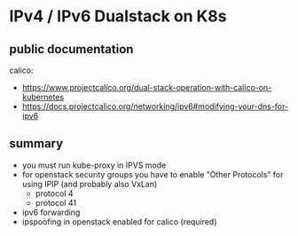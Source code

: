 # IPv4 / IPv6 Dualstack on K8s

## public documentation

calico:
  * https://www.projectcalico.org/dual-stack-operation-with-calico-on-kubernetes
  * https://docs.projectcalico.org/networking/ipv6#modifying-your-dns-for-ipv6

## summary
  * you must run kube-proxy in IPVS mode
  * for openstack security groups you have to enable "Other Protocols" for using IPIP (and probably also VxLan)
    * protocol 4
    * protocol 41
  * ipv6 forwarding 
  * ipspoofing in openstack enabled for calico (required)

